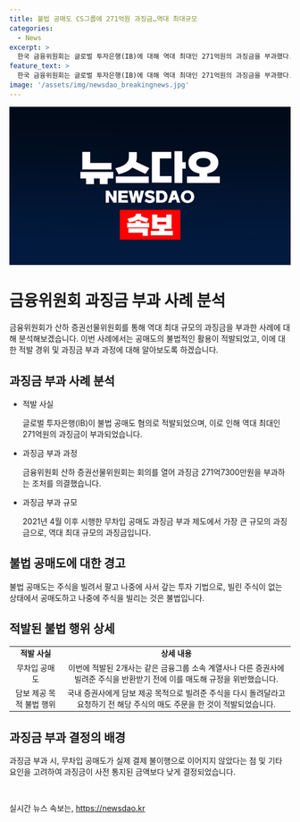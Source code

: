 ```yaml
---
title: 불법 공매도 CS그룹에 271억원 과징금…역대 최대규모
categories:
  - News
excerpt: >
  한국 금융위원회는 글로벌 투자은행(IB)에 대해 역대 최대인 271억원의 과징금을 부과했다. 불법 공매도 혐의로 적발된 두 계열사는 주식을 빌려 팔고 되돌려주기 전에 매도함으로써 규정을 위반했다. 이러한 무차입 공매도 행위는 불법으로, 금감원의 사전 통지 금액보다 과징금이 줄어든 이유는 실제 결제 불이행이 없었기 때문이다.
feature_text: >
  한국 금융위원회는 글로벌 투자은행(IB)에 대해 역대 최대인 271억원의 과징금을 부과했다. 불법 공매도 혐의로 적발된 두 계열사는 주식을 빌려 팔고 되돌려주기 전에 매도함으로써 규정을 위반했다. 이러한 무차입 공매도 행위는 불법으로, 금감원의 사전 통지 금액보다 과징금이 줄어든 이유는 실제 결제 불이행이 없었기 때문이다.
image: '/assets/img/newsdao_breakingnews.jpg'
---
```


<p><img src="/assets/img/newsdao_breakingnews.jpg" alt="implanttips 속보" /></p>

<h1>금융위원회 과징금 부과 사례 분석</h1>

<p data-ke-size="size16">금융위원회가 산하 증권선물위원회를 통해 역대 최대 규모의 과징금을 부과한 사례에 대해 분석해보겠습니다. 이번 사례에서는 공매도의 불법적인 활용이 적발되었고, 이에 대한 적발 경위 및 과징금 부과 과정에 대해 알아보도록 하겠습니다.</p>

<h2 data-ke-size="size26">과징금 부과 사례 분석</h2>

<ul>
  <li>적발 사실</li>
  <p data-ke-size="size16">글로벌 투자은행(IB)이 불법 공매도 혐의로 적발되었으며, 이로 인해 역대 최대인 271억원의 과징금이 부과되었습니다.</p>
  <li>과징금 부과 과정</li>
  <p data-ke-size="size16">금융위원회 산하 증권선물위원회는 회의를 열어 과징금 271억7300만원을 부과하는 조처를 의결했습니다.</p>
  <li>과징금 부과 규모</li>
  <p data-ke-size="size16">2021년 4월 이후 시행한 무차입 공매도 과징금 부과 제도에서 가장 큰 규모의 과징금으로, 역대 최대 규모의 과징금입니다.</p>
</ul>

<h2 data-ke-size="size26">불법 공매도에 대한 경고</h2>

<p data-ke-size="size16">불법 공매도는 주식을 빌려서 팔고 나중에 사서 갚는 투자 기법으로, 빌린 주식이 없는 상태에서 공매도하고 나중에 주식을 빌리는 것은 불법입니다.</p>

<h2 data-ke-size="size26">적발된 불법 행위 상세</h2>

<table>
  <tr>
    <td style="text-align: center; height: 17px;"><b>적발 사실</b></td>
    <td style="text-align: center; height: 17px;"><b>상세 내용</b></td>
  </tr>
  <tr>
    <td style="text-align: center; height: 17px;">무차입 공매도</td>
    <td style="text-align: center; height: 17px;">이번에 적발된 2개사는 같은 금융그룹 소속 계열사나 다른 증권사에 빌려준 주식을 반환받기 전에 이를 매도해 규정을 위반했습니다.</td>
  </tr>
  <tr>
    <td style="text-align: center; height: 17px;">담보 제공 목적 불법 행위</td>
    <td style="text-align: center; height: 17px;">국내 증권사에게 담보 제공 목적으로 빌려준 주식을 다시 돌려달라고 요청하기 전 해당 주식의 매도 주문을 한 것이 적발되었습니다.</td>
  </tr>
</table>

<h2 data-ke-size="size26">과징금 부과 결정의 배경</h2>

<p data-ke-size="size16">과징금 부과 시, 무차입 공매도가 실제 결제 불이행으로 이어지지 않았다는 점 및 기타 요인을 고려하여 과징금이 사전 통지된 금액보다 낮게 결정되었습니다.</p>

<p data-ke-size="size16">&nbsp;</p>
실시간 뉴스 속보는, <a href="https://newsdao.kr" rel="dofollow">https://newsdao.kr</a>


